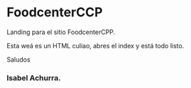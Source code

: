 # FoodcenterCCP
Landing para el sitio FoodcenterCPP.


Esta weá es un HTML culiao, abres el index y  está todo listo.


Saludos
### Isabel Achurra.
